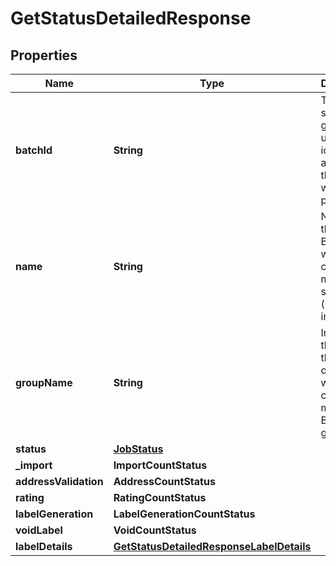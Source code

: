 

# GetStatusDetailedResponse


## Properties

| Name | Type | Description | Notes |
|------------ | ------------- | ------------- | -------------|
|**batchId** | **String** |  This is a system-generated unique identifier assigned to the Batch while it is processed. |  [optional] |
|**name** | **String** |  Name of the of Batch which consists of multiple shipments (shipments in bulk). |  [optional] |
|**groupName** | **String** | Indicates the name of the group of batches, which consists of multiple Batch groups. |  [optional] |
|**status** | [**JobStatus**](JobStatus.md) |  |  [optional] |
|**_import** | **ImportCountStatus** |  |  [optional] |
|**addressValidation** | **AddressCountStatus** |  |  [optional] |
|**rating** | **RatingCountStatus** |  |  [optional] |
|**labelGeneration** | **LabelGenerationCountStatus** |  |  [optional] |
|**voidLabel** | **VoidCountStatus** |  |  [optional] |
|**labelDetails** | [**GetStatusDetailedResponseLabelDetails**](GetStatusDetailedResponseLabelDetails.md) |  |  [optional] |



